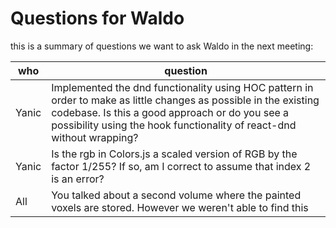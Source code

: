# Questions for Waldo
this is a summary of questions we want to ask Waldo in the next meeting:

| who | question |
|---|---|
| Yanic | Implemented the dnd functionality using HOC pattern in order to make as little changes as possible in the existing codebase. Is this a good approach or do you see a possibility using the hook functionality of react-dnd without wrapping? |
| Yanic | Is the rgb in Colors.js a scaled version of RGB by the factor 1/255? If so, am I correct to assume that index 2 is an error? |
| All | You talked about a second volume where the painted voxels are stored. However we weren't able to find this |
